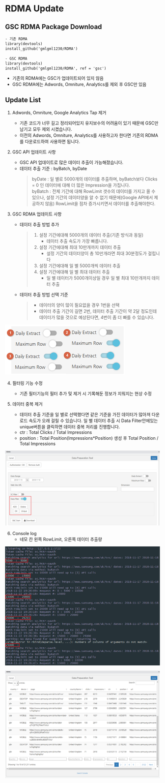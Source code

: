 # RDMA Update

## GSC RDMA Package Download

```
- 기존 RDMA
library(devtools)
install_github('gmlgml1230/RDMA')

- GSC RDMA
library(devtools)
install_github('gmlgml1230/RDMA', ref = 'gsc')
```

- 기존의 RDMA에는 GSC가 업데이트되어 있지 않음
- GSC RDMA에는 Adwords, Omniture, Analytics를 제외 후 GSC만 있음

## Update List

1. Adwords, Omniture, Google Analytics Tap 제거
    - 기존 코드가 너무 길고 정리되어있지 유지보수의 어려움이 있기 때문에 GSC만 남기고 모두 제외 시켰습니다.
    - 이전의 Adwords, Omniture, Analytics를 사용하고자 한다면 기존의 RDMA를 다운로드하여 사용하면 됩니다.

2. GSC API 업데이트 사항
    - GSC API 업데이트로 많은 데이터 추출이 가능해졌습니다.
    - 데이터 추출 기준 : byBatch, byDate
      > byDate : 일 별로 5000개의 데이터를 추출하며, byBatch보다 Clicks = 0 인 데이터에 대해 더 많은 Impression을 가집니다.  
      > byBatch : 전체 기간에 대해 RowLimit 갯수의 데이터를 가지고 올 수 있으나, 설정 기간의 데이터양을 알 수 없기 때문에(Google API에서 제공하지 않음) RowLimit을 점차 증가시키면서 데이터를 추출해야한다.

3. GSC RDMA 업데이트 사항
    - 데이터 추출 방법 추가
      > 1. 설정 기간에대해 5000개의 데이터 추출(기존 방식과 동일)
      >     - 데이터 추출 속도가 가장 빠릅니다.
      > 2. 설정 기간에대해 최대 10만개까지 데이터 추출
      >     - 설정 기간의 데이터양이 총 10만개라면 최대 30분정도가 걸립니다
      > 3. 설정 기간에대해 일 별 5000개씩 데이터 추출
      > 4. 설정 기간에대해 일 별 최대 데이터 추출
      >     - 일 별 데이터가 5000개이상일 경우 일 별 최대 10만개까지 데이터 추출

    - 데이터 추출 방법 선택 기준
      > - 데이터의 양이 많이 필요없을 경우 1번을 선택  
      > - 데이터 추출 기간이 길면 2번, 데이터 추출 기간이 약 2달 정도인데 데이터가 많을 것으로 예상된다면, 4번이 좀 더 빠를 수 있습니다.

![](assets/markdown-img-paste-20181122192427722.png)          

4. 필터링 기능 수정
    - 기존 필터기능의 필터 추가 및 제거 시 기록해둔 정보가 지워지는 현상 수정

5. 데이터 중복 제거
    - 데이터 추출 기준을 일 별로 선택했다면 같은 기준을 가진 데이터가 많아져 다운로드 속도가 오래 걸릴 수 있습니다. 일 별 데이터 추출 시 Data Filter안에있는 unique버튼을 클릭하면 데이터 중복 처리를 진행합니다.  
    - ctr : Total Clicks / Total Impressions  
    - position : Total Position(Impressions*Position) 생성 후 Total Position /  Total Impressions  
    
![](assets/markdown-img-paste-2018112219252335.png)

6. Console log
      - 네모 칸 왼쪽 RowLimit, 오른쪽 데이터 추출량
      
![](assets/markdown-img-paste-20181122192957800.png)

![](assets/markdown-img-paste-20181122193128566.png)
